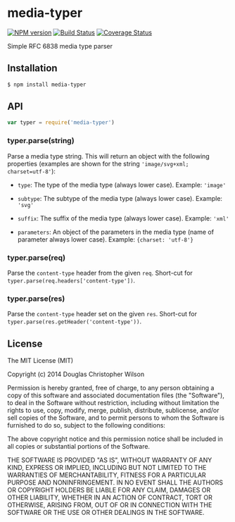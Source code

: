 # media-typer

[![NPM version](https://badge.fury.io/js/media-typer.svg)](https://badge.fury.io/js/media-typer)
[![Build Status](https://travis-ci.org/expressjs/media-typer.svg?branch=master)](https://travis-ci.org/expressjs/media-typer)
[![Coverage Status](https://img.shields.io/coveralls/expressjs/media-typer.svg?branch=master)](https://coveralls.io/r/expressjs/media-typer)

Simple RFC 6838 media type parser

## Installation

```sh
$ npm install media-typer
```

## API

```js
var typer = require('media-typer')
```

### typer.parse(string)

Parse a media type string. This will return an object with the following
properties (examples are shown for the string `'image/svg+xml; charset=utf-8'`):

 - `type`: The type of the media type (always lower case). Example: `'image'`

 - `subtype`: The subtype of the media type (always lower case). Example: `'svg'`

 - `suffix`: The suffix of the media type (always lower case). Example: `'xml'`

 - `parameters`: An object of the parameters in the media type (name of parameter always lower case). Example: `{charset: 'utf-8'}`

### typer.parse(req)

Parse the `content-type` header from the given `req`. Short-cut for
`typer.parse(req.headers['content-type'])`.

### typer.parse(res)

Parse the `content-type` header set on the given `res`. Short-cut for
`typer.parse(res.getHeader('content-type'))`.

## License

The MIT License (MIT)

Copyright (c) 2014 Douglas Christopher Wilson

Permission is hereby granted, free of charge, to any person obtaining a copy
of this software and associated documentation files (the "Software"), to deal
in the Software without restriction, including without limitation the rights
to use, copy, modify, merge, publish, distribute, sublicense, and/or sell
copies of the Software, and to permit persons to whom the Software is
furnished to do so, subject to the following conditions:

The above copyright notice and this permission notice shall be included in
all copies or substantial portions of the Software.

THE SOFTWARE IS PROVIDED "AS IS", WITHOUT WARRANTY OF ANY KIND, EXPRESS OR
IMPLIED, INCLUDING BUT NOT LIMITED TO THE WARRANTIES OF MERCHANTABILITY,
FITNESS FOR A PARTICULAR PURPOSE AND NONINFRINGEMENT. IN NO EVENT SHALL THE
AUTHORS OR COPYRIGHT HOLDERS BE LIABLE FOR ANY CLAIM, DAMAGES OR OTHER
LIABILITY, WHETHER IN AN ACTION OF CONTRACT, TORT OR OTHERWISE, ARISING FROM,
OUT OF OR IN CONNECTION WITH THE SOFTWARE OR THE USE OR OTHER DEALINGS IN
THE SOFTWARE.
